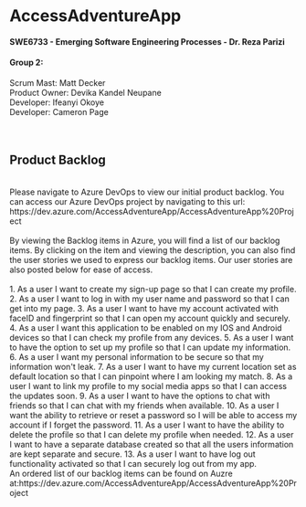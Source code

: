 # **AccessAdventureApp**
#### SWE6733 - Emerging Software Engineering Processes - Dr. Reza Parizi

#### **Group 2:**
Scrum Mast: Matt Decker  
Product Owner: Devika Kandel Neupane    
Developer: Ifeanyi Okoye   
Developer: Cameron Page  
<br>
<br>
## Product Backlog
<br>
Please navigate to Azure DevOps to view our initial product backlog. You can access our Azure DevOps project by navigating to this url: https://dev.azure.com/AccessAdventureApp/AccessAdventureApp%20Project  
<br>
<br>
By viewing the Backlog items in Azure, you will find a list of our backlog items. By clicking on the item and viewing the description, you can also find the user stories we used to express our backlog items. Our user stories are also posted below for ease of access.
<br>
<br>
1. As a user I want to create my sign-up page so that I can create my profile.  
2. As a user I want to log in with my user name and password so that I can get into my page.  
3. As a user I want to have my account activated with faceID and fingerprint so that I can open my account quickly and securely.  
4. As a user I want this application to be enabled on my IOS and Android devices so that I can check my profile from any devices.  
5. As a user I want to have the option to set up my profile so that I can update my information.  
6. As a user I want my personal information to be secure so that my information won't leak.  
7. As a user I want to have my current location set as default location so that I can pinpoint where I am looking my match.  
8. As a user I want to link my profile to my social media apps so that I can access the updates soon.  
9. As a user I want to have the options to chat with friends so that I can chat with my friends when available.  
10. As a user I want the ability to retrieve or reset a password so I will be able to access my account if I forget the password.  
11. As a user I want to have the ability to delete the profile so that I can delete my profile when needed.  
12. As a user I want to have a separate database created so that all the users information are kept separate and secure.  
13. As a user I want to have log out functionality activated so that I can securely log out from my app.  
<br>
An ordered list of our backlog items can be found on Auzre at:https://dev.azure.com/AccessAdventureApp/AccessAdventureApp%20Project

